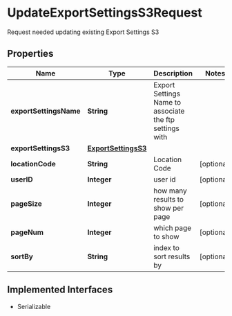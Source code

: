 

# UpdateExportSettingsS3Request

Request needed updating existing Export Settings S3

## Properties

| Name | Type | Description | Notes |
|------------ | ------------- | ------------- | -------------|
|**exportSettingsName** | **String** | Export Settings Name to associate the ftp settings with |  |
|**exportSettingsS3** | [**ExportSettingsS3**](ExportSettingsS3.md) |  |  |
|**locationCode** | **String** | Location Code |  [optional] |
|**userID** | **Integer** | user id |  [optional] |
|**pageSize** | **Integer** | how many results to show per page |  [optional] |
|**pageNum** | **Integer** | which page to show |  [optional] |
|**sortBy** | **String** | index to sort results by |  [optional] |


## Implemented Interfaces

* Serializable


